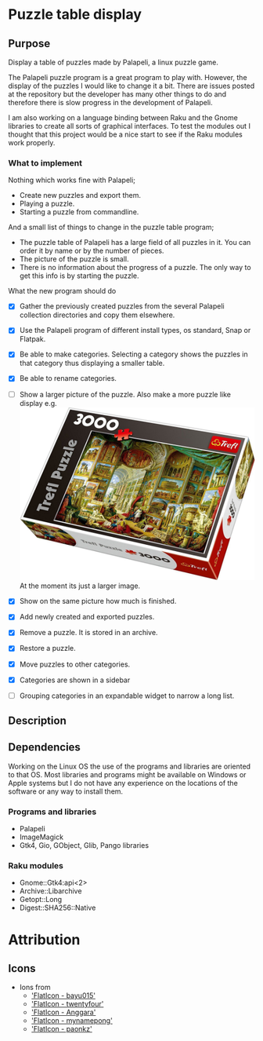 # Puzzle table display

## Purpose

Display a table of puzzles made by Palapeli, a linux puzzle game.

The Palapeli puzzle program is a great program to play with. However, the display of the puzzles I would like to change it a bit. There are issues posted at the repository but the developer has many other things to do and therefore there is slow progress in the development of Palapeli.

I am also working on a language binding between Raku and the Gnome libraries to create all sorts of graphical interfaces. To test the modules out I thought that this project would be a nice start to see if the Raku modules work properly.


### What to implement

Nothing which works fine with Palapeli;

* Create new puzzles and export them.
* Playing a puzzle.
* Starting a puzzle from commandline.

And a small list of things to change in the puzzle table program;

* The puzzle table of Palapeli has a large field of all puzzles in it. You can order it by name or by the number of pieces.
* The picture of the puzzle is small.
* There is no information about the progress of a puzzle. The only way to get this info is by starting the puzzle.

What the new program should do

* [x] Gather the previously created puzzles from the several Palapeli collection directories and copy them elsewhere.
* [x] Use the Palapeli program of different install types, os standard, Snap or Flatpak.
* [x] Be able to make categories. Selecting a category shows the puzzles in that category thus displaying a smaller table.
* [x] Be able to rename categories.
* [ ] Show a larger picture of the puzzle. Also make a more puzzle like display e.g. ![](doc/puzzle-example.jpg) At the moment its just a larger image.
* [x] Show on the same picture how much is finished.
* [x] Add newly created and exported puzzles.
* [x] Remove a puzzle. It is stored in an archive.
* [x] Restore a puzzle.
* [x] Move puzzles to other categories.
* [x] Categories are shown in a sidebar
* [ ] Grouping categories in an expandable widget to narrow a long list.


## Description
<!--

When the program is started for the first time, there will be nothing to show. From the menu you will be able to select a Palapeli collection. To give an idea where to find the collections of several types of installations;
* the snap installation at: `$*HOME/snap/palapeli/current/.local/share/palapeli/collection`;
* the flatpack installation at: `$*HOME/.var/app/org.kde.palapeli/data/palapeli/collection`
* the standard installation at: `$*HOME/.local/share/palapeli/collection/`

These are paths at my Fedora OS but you may get a hint where to find them on your computer.

You can point to directories where you have stored exported puzzles.
-->

## Dependencies

Working on the Linux OS the use of the programs and libraries are oriented to that OS. Most libraries and programs might be available on Windows or Apple systems but I do not have any experience on the locations of the software or any way to install them.

### Programs and libraries

* Palapeli
* ImageMagick
* Gtk4, Gio, GObject, Glib, Pango libraries

### Raku modules

* Gnome::Gtk4:api<2>
* Archive::Libarchive
* Getopt::Long
* Digest::SHA256::Native

<!--
* Gnome::Cairo:api<2>
* Gnome::Gsk4:api<2>
* Gnome::Atk:api<2>
-->

# Attribution
## Icons
* Ions from
  * ['FlatIcon - bayu015'](https://www.flaticon.com/free-icons/category)
  * ['FlatIcon - twentyfour'](https://www.flaticon.com/free-icons/grid)
  * ['FlatIcon - Anggara'](https://www.flaticon.com/free-icons/categories)
  * ['FlatIcon - mynamepong'](https://www.flaticon.com/free-icons/puzzle)
  * ['FlatIcon - paonkz'](https://www.flaticon.com/free-icons/files-and-folders)

<!--
* Icon from set ['Run icons created by Smashicons'](https://www.flaticon.com/free-icons/run).

* Icon from [Icons8](https://icons8.com/icon/ddoMPxn5moeM/girl-running).
-->